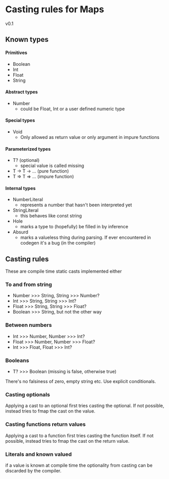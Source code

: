 # Casting rules for Maps

v0.1

## Known types

#### Primitives

- Boolean
- Int
- Float
- String

#### Abstract types

- Number 
    - could be Float, Int or a user defined numeric type

#### Special types

- Void 
    - Only allowed as return value or only argument in impure functions

#### Parameterized types

- T? (optional)
    - special value is called missing
- T -> T -> ... (pure function)
- T => T => ... (impure function)

#### Internal types

- NumberLiteral     
    - represents a number that hasn't been interpreted yet
- StringLiteral     
    - this behaves like const string
- Hole              
    - marks a type to (hopefully) be filled in by inference
- Absurd            
    - marks a valueless thing during parsing. If ever encountered in codegen it's a bug (in the compiler)

## Casting rules

These are compile time static casts implemented either

### To and from string

- Number >>> String, String >>> Number?
- Int >>> String, String >>> Int?
- Float >>> String, String >>> Float?
- Boolean >>> String, but not the other way

### Between numbers

- Int >>> Number, Number >>> Int?
- Float >>> Number, Number >>> Float?
- Int >>> Float, Float >>> Int?

### Booleans

- T? >>> Boolean (missing is false, otherwise true)

There's no falsiness of zero, empty string etc. Use explicit conditionals.

### Casting optionals

Applying a cast to an optional first tries casting the optional. If not possible, instead tries to fmap the cast on the value.

### Casting functions return values

Applying a cast to a function first tries casting the function itself. If not possible, instead tries to fmap the cast on the return value.

### Literals and known valued

if a value is known at compile time the optionality from casting can be discarded by the compiler.

